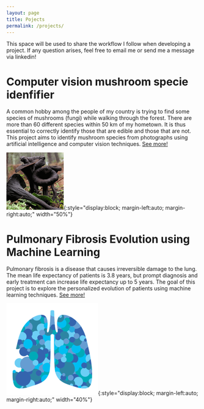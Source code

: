 ```yaml
---
layout: page
title: Pojects
permalink: /projects/
---
```


This space will be used to share the workflow I follow when developing a project. If any question arises, feel free to email me or send me a message via linkedin!

# Computer vision mushroom specie idenfifier

A common hobby among the people of my country is trying to find some species of mushrooms (fungi) while walking through the forest. There are more than 60 different species within 50 km of my hometown. It is thus essential to correctly identify those that are edible and those that are not. This project aims to identify mushroom species from photographs using artificial intelligence and computer vision techniques. [See more!](/mushrooms)

 ![placeholder](/images/projects/bolets/mush_identification.gif){:style="display:block; margin-left:auto; margin-right:auto;"  width="50%"}


# Pulmonary Fibrosis Evolution using Machine Learning

Pulmonary fibrosis is a disease that causes irreversible damage to the lung. The mean life expectancy of patients is 3.8 years, but prompt diagnosis and early treatment can increase life expectancy up to 5 years. The goal of this project is to explore the personalized evolution of patients using machine learning techniques. [See more!](/pulmonary-fibrosis)

![placeholder](/images/projects/fiborsi/pulmons.png){:style="display:block; margin-left:auto; margin-right:auto;"  width="40%"}